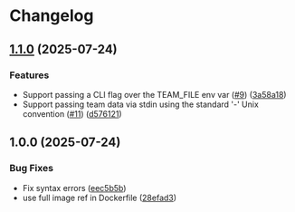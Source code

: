 # Changelog

## [1.1.0](https://github.com/rm3l/daily-scrum-picker/compare/v1.0.0...v1.1.0) (2025-07-24)


### Features

* Support passing a CLI flag over the TEAM_FILE env var ([#9](https://github.com/rm3l/daily-scrum-picker/issues/9)) ([3a58a18](https://github.com/rm3l/daily-scrum-picker/commit/3a58a1850b9c034ab28ecf8675667398ad608380))
* Support passing team data via stdin using the standard '-' Unix convention ([#11](https://github.com/rm3l/daily-scrum-picker/issues/11)) ([d576121](https://github.com/rm3l/daily-scrum-picker/commit/d5761211d7afa8f8be08a5937abfa3c6a9891d6a))

## 1.0.0 (2025-07-24)


### Bug Fixes

* Fix syntax errors ([eec5b5b](https://github.com/rm3l/daily-scrum-picker/commit/eec5b5be3833d1aa9d0c092574d08dc5ce8c0e6e))
* use full image ref in Dockerfile ([28efad3](https://github.com/rm3l/daily-scrum-picker/commit/28efad3f08101d3fcbdd5d09df1b906c9ec866fb))
